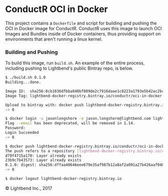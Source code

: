 # ConductR OCI in Docker

This project contains a `Dockerfile` and script for building and pushing the OCI in Docker image for ConductR.
ConductR uses this image to launch OCI Images and Bundles inside of Docker containers, thus providing support on
environments that aren't running a linux kernel.

### Building and Pushing

To build this image, run `build.sh`. An example of the entire process, including pushing to Lightbend's public
Bintray repo, is below.

```bash
$ ./build.sh 0.1.0
Building...done.

Image ID:  sha256:0cb1036dfbba848bf809de2c7916daae1c8223a1793e5b42ac2bc70f1a96ecf9
Image Tag: lightbend-docker-registry.bintray.io/conductr/oci-in-docker:0.1.0

Upload to bintray with: docker push lightbend-docker-registry.bintray.io/conductr/oci-in-docker:0.1.0
-> 0

$ docker login -u jasonlongshore -e jason.longshore@lightbend.com lightbend-docker-registry.bintray.io
Flag --email has been deprecated, will be removed in 1.14.
Password: 
Login Succeeded
-> 0

$ docker push lightbend-docker-registry.bintray.io/conductr/oci-in-docker:0.1.0
The push refers to a repository [lightbend-docker-registry.bintray.io/conductr/oci-in-docker]
d79f4715a170: Layer already exists 
23b9c7b43573: Layer already exists 
0.1.0: digest: sha256:dffaa40646eee679e35af987b12a8af2a091a27b426aaf0486ef89a879481b32 size: 739
-> 0

$ docker logout lightbend-docker-registry.bintray.io
```

&copy; Lightbend Inc., 2017
